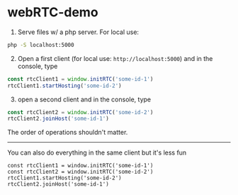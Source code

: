 # webRTC-demo

1. Serve files w/ a php server. For local use:

``` bash
php -S localhost:5000
```

2. Open a first client (for local use: `http://localhost:5000`) and in the console, type

``` javascript
const rtcClient1 = window.initRTC('some-id-1')
rtcClient1.startHosting('some-id-2')
```

3. open a second client and in the console, type

``` javascript
const rtcClient2 = window.initRTC('some-id-2')
rtcClient2.joinHost('some-id-1')
```

The order of operations shouldn't matter.

----

You can also do everything in the same client but it's less fun

``` javscript
const rtcClient1 = window.initRTC('some-id-1')
const rtcClient2 = window.initRTC('some-id-2')
rtcClient1.startHosting('some-id-2')
rtcClient2.joinHost('some-id-1')
```
